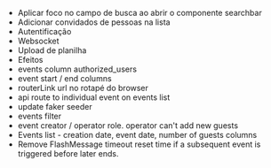 * Aplicar foco no campo de busca ao abrir o componente searchbar
* Adicionar convidados de pessoas na lista
* Autentificação
* Websocket
* Upload de planilha
* Efeitos
* events column authorized_users
* event start / end columns
* routerLink url no rotapé do browser
* api route to individual event on events list
* update faker seeder
* events filter
* event creator / operator role. operator can't add new guests
* Events list - creation date, event date, number of guests columns
* Remove FlashMessage timeout reset time if a subsequent event is triggered before later ends.